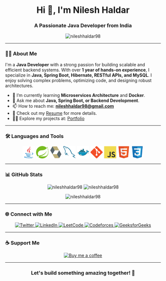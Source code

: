 <h1 align="center">Hi 👋, I'm Nilesh Haldar</h1>
<h3 align="center">A Passionate Java Developer from India</h3>

<p align="center">
  <img src="https://komarev.com/ghpvc/?username=nileshhaldar98&label=Profile%20views&color=0e75b6&style=flat" alt="nileshhaldar98" />
</p>

---

### 👨‍💻 About Me

I'm a **Java Developer** with a strong passion for building scalable and efficient backend systems. With over **1 year of hands-on experience**, I specialize in **Java, Spring Boot, Hibernate, RESTful APIs, and MySQL**. I enjoy solving complex problems, optimizing code, and designing robust architectures.

- 🌱 I’m currently learning **Microservices Architecture** and **Docker**.
- 💬 Ask me about **Java, Spring Boot, or Backend Development**.
- 📫 How to reach me: **nileshhaldar98@gmail.com**
- 📄 Check out my [Resume](https://drive.google.com/file/d/1zs5G9zX6m7twtc--5hVURapdB1k6Wozn/view) for more details.
- 👨‍💻 Explore my projects at: [Portfolio](https://www.nileshhaldar98.tech)

---

### 🛠️ Languages and Tools

<p align="center">
  <img src="https://raw.githubusercontent.com/devicons/devicon/master/icons/java/java-original.svg" alt="Java" width="40" height="40"/>
  <img src="https://raw.githubusercontent.com/devicons/devicon/master/icons/spring/spring-original.svg" alt="Spring" width="40" height="40"/>
  <img src="https://raw.githubusercontent.com/devicons/devicon/master/icons/hibernate/hibernate-original.svg" alt="Hibernate" width="40" height="40"/>
  <img src="https://raw.githubusercontent.com/devicons/devicon/master/icons/mysql/mysql-original.svg" alt="MySQL" width="40" height="40"/>
  <img src="https://raw.githubusercontent.com/devicons/devicon/master/icons/docker/docker-original.svg" alt="Docker" width="40" height="40"/>
  <img src="https://raw.githubusercontent.com/devicons/devicon/master/icons/git/git-original.svg" alt="Git" width="40" height="40"/>
  <img src="https://raw.githubusercontent.com/devicons/devicon/master/icons/javascript/javascript-original.svg" alt="JavaScript" width="40" height="40"/>
  <img src="https://raw.githubusercontent.com/devicons/devicon/master/icons/html5/html5-original.svg" alt="HTML5" width="40" height="40"/>
  <img src="https://raw.githubusercontent.com/devicons/devicon/master/icons/css3/css3-original.svg" alt="CSS3" width="40" height="40"/>
</p>

---

### 📊 GitHub Stats

<p align="center">
  <img src="https://github-readme-stats.vercel.app/api?username=nileshhaldar98&show_icons=true&theme=tokyonight&hide_border=true" alt="nileshhaldar98" />
  <img src="https://github-readme-streak-stats.herokuapp.com/?user=nileshhaldar98&theme=tokyonight&hide_border=true" alt="nileshhaldar98" />
</p>

<p align="center">
  <img src="https://github-readme-stats.vercel.app/api/top-langs/?username=nileshhaldar98&layout=compact&theme=tokyonight&hide_border=true" alt="nileshhaldar98" />
</p>

---

### 🌐 Connect with Me

<p align="center">
  <a href="https://twitter.com/nileshhaldar98" target="_blank">
    <img src="https://img.shields.io/badge/-Twitter-%231DA1F2?style=for-the-badge&logo=twitter&logoColor=white" alt="Twitter" />
  </a>
  <a href="https://linkedin.com/in/nileshhaldar98" target="_blank">
    <img src="https://img.shields.io/badge/-LinkedIn-%230077B5?style=for-the-badge&logo=linkedin&logoColor=white" alt="LinkedIn" />
  </a>
  <a href="https://leetcode.com/nileshhaldar98" target="_blank">
    <img src="https://img.shields.io/badge/-LeetCode-%23FFA116?style=for-the-badge&logo=leetcode&logoColor=white" alt="LeetCode" />
  </a>
  <a href="https://codeforces.com/profile/nileshhaldar98" target="_blank">
    <img src="https://img.shields.io/badge/-Codeforces-%231F8ACB?style=for-the-badge&logo=codeforces&logoColor=white" alt="Codeforces" />
  </a>
  <a href="https://auth.geeksforgeeks.org/user/nileshhaldar98" target="_blank">
    <img src="https://img.shields.io/badge/-GeeksforGeeks-%2319BC9C?style=for-the-badge&logo=geeksforgeeks&logoColor=white" alt="GeeksforGeeks" />
  </a>
</p>

---

### ☕ Support Me

<p align="center">
  <a href="https://www.buymeacoffee.com/nileshhaldar98">
    <img src="https://cdn.buymeacoffee.com/buttons/v2/default-orange.png" height="50" width="210" alt="Buy me a coffee" />
  </a>
</p>

---

<h3 align="center">Let's build something amazing together! 🚀</h3>

